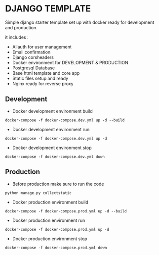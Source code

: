 # DJANGO TEMPLATE

Simple django starter template set up with docker ready for development and production.

it includes :
* Allauth for user management
* Email confirmation
* Django corsheaders
* Docker environment for DEVELOPMENT & PRODUCTION
* Postgresql Database
* Base html template and core app
* Static files setup and ready
* Nginx ready for reverse proxy

## Development

* Docker development environment build
```
docker-compose -f docker-compose.dev.yml up -d --build
```

* Docker development environment run
```
docker-compose -f docker-compose.dev.yml up -d
```

* Docker development environment stop
```
docker-compose -f docker-compose.dev.yml down
```

## Production

* Before production make sure to run the code
```
python manage.py collectstatic
```

* Docker production environment build
```
docker-compose -f docker-compose.prod.yml up -d --build
```

* Docker production environment run
```
docker-compose -f docker-compose.prod.yml up -d
```

* Docker production environment stop
```
docker-compose -f docker-compose.prod.yml down
```